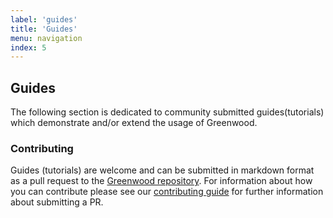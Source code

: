 ```yaml
---
label: 'guides'
title: 'Guides'
menu: navigation
index: 5
---
```


## Guides

The following section is dedicated to community submitted guides(tutorials) which demonstrate and/or extend the usage of Greenwood.

### Contributing

Guides (tutorials) are welcome and can be submitted in markdown format as a pull request to the [Greenwood repository](https://github.com/ProjectEvergreen/greenwood).  For information about how you can contribute please see our [contributing guide](https://github.com/ProjectEvergreen/greenwood/blob/master/.github/CONTRIBUTING.md) for further information about submitting a PR.